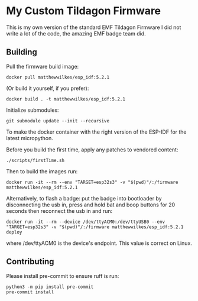 # My Custom Tildagon Firmware

This is my own version of the standard EMF Tildagon Firmware
I did not write a lot of the code, the amazing EMF badge team did.

## Building

Pull the firmware build image:

    docker pull matthewwilkes/esp_idf:5.2.1

(Or build it yourself, if you prefer):

    docker build . -t matthewwilkes/esp_idf:5.2.1

Initialize submodules:

    git submodule update --init --recursive

To make the docker container with the right version of the ESP-IDF for the latest micropython.

Before you build the first time, apply any patches to vendored content:

    ./scripts/firstTime.sh

Then to build the images run:

    docker run -it --rm --env "TARGET=esp32s3" -v "$(pwd)"/:/firmware matthewwilkes/esp_idf:5.2.1

Alternatively, to flash a badge:
    put the badge into bootloader by disconnecting the usb in, press and hold bat and boop buttons for 20 seconds  then reconnect the usb in and run:

    docker run -it --rm --device /dev/ttyACM0:/dev/ttyUSB0 --env "TARGET=esp32s3" -v "$(pwd)"/:/firmware matthewwilkes/esp_idf:5.2.1 deploy

where /dev/ttyACM0 is the device's endpoint. This value is correct on Linux.

## Contributing

Please install pre-commit to ensure ruff is run:

    python3 -m pip install pre-commit
    pre-commit install
